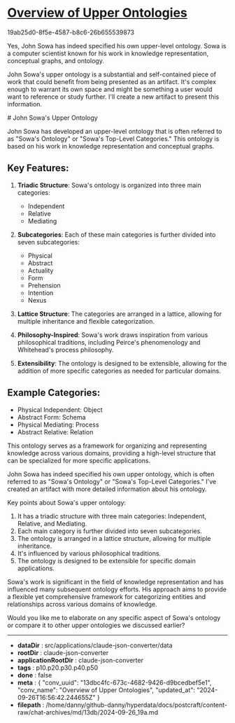 # [Overview of Upper Ontologies](https://claude.ai/chat/13dbc4fc-673c-4682-9426-d9bcedbef5e1)

19ab25d0-8f5e-4587-b8c6-26b655539873

 Yes, John Sowa has indeed specified his own upper-level ontology. Sowa is a computer scientist known for his work in knowledge representation, conceptual graphs, and ontology.

<antThinking>John Sowa's upper ontology is a substantial and self-contained piece of work that could benefit from being presented as an artifact. It's complex enough to warrant its own space and might be something a user would want to reference or study further. I'll create a new artifact to present this information.</antThinking>

<antArtifact identifier="sowa-upper-ontology" type="text/markdown" title="John Sowa's Upper Ontology">
# John Sowa's Upper Ontology

John Sowa has developed an upper-level ontology that is often referred to as "Sowa's Ontology" or "Sowa's Top-Level Categories." This ontology is based on his work in knowledge representation and conceptual graphs.

## Key Features:

1. **Triadic Structure**: Sowa's ontology is organized into three main categories:
   - Independent
   - Relative
   - Mediating

2. **Subcategories**: Each of these main categories is further divided into seven subcategories:
   - Physical
   - Abstract
   - Actuality
   - Form
   - Prehension
   - Intention
   - Nexus

3. **Lattice Structure**: The categories are arranged in a lattice, allowing for multiple inheritance and flexible categorization.

4. **Philosophy-Inspired**: Sowa's work draws inspiration from various philosophical traditions, including Peirce's phenomenology and Whitehead's process philosophy.

5. **Extensibility**: The ontology is designed to be extensible, allowing for the addition of more specific categories as needed for particular domains.

## Example Categories:

- Physical Independent: Object
- Abstract Form: Schema
- Physical Mediating: Process
- Abstract Relative: Relation

This ontology serves as a framework for organizing and representing knowledge across various domains, providing a high-level structure that can be specialized for more specific applications.
</antArtifact>

John Sowa has indeed specified his own upper ontology, which is often referred to as "Sowa's Ontology" or "Sowa's Top-Level Categories." I've created an artifact with more detailed information about his ontology.

Key points about Sowa's upper ontology:

1. It has a triadic structure with three main categories: Independent, Relative, and Mediating.
2. Each main category is further divided into seven subcategories.
3. The ontology is arranged in a lattice structure, allowing for multiple inheritance.
4. It's influenced by various philosophical traditions.
5. The ontology is designed to be extensible for specific domain applications.

Sowa's work is significant in the field of knowledge representation and has influenced many subsequent ontology efforts. His approach aims to provide a flexible yet comprehensive framework for categorizing entities and relationships across various domains of knowledge.

Would you like me to elaborate on any specific aspect of Sowa's ontology or compare it to other upper ontologies we discussed earlier?

---

* **dataDir** : src/applications/claude-json-converter/data
* **rootDir** : claude-json-converter
* **applicationRootDir** : claude-json-converter
* **tags** : p10.p20.p30.p40.p50
* **done** : false
* **meta** : {
  "conv_uuid": "13dbc4fc-673c-4682-9426-d9bcedbef5e1",
  "conv_name": "Overview of Upper Ontologies",
  "updated_at": "2024-09-26T16:56:42.244655Z"
}
* **filepath** : /home/danny/github-danny/hyperdata/docs/postcraft/content-raw/chat-archives/md/13db/2024-09-26_19a.md